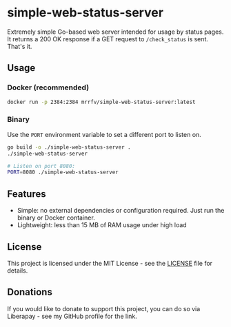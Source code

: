 # simple-web-status-server

Extremely simple Go-based web server intended for usage by status pages. It returns a 200 OK response if a GET request to `/check_status` is sent. That's it.

## Usage

### Docker (recommended)

```bash
docker run -p 2384:2384 mrrfv/simple-web-status-server:latest
```

### Binary

Use the `PORT` environment variable to set a different port to listen on.

```bash
go build -o ./simple-web-status-server .
./simple-web-status-server

# Listen on port 8080:
PORT=8080 ./simple-web-status-server
```

## Features

- Simple: no external dependencies or configuration required. Just run the binary or Docker container.
- Lightweight: less than 15 MB of RAM usage under high load

## License

This project is licensed under the MIT License - see the [LICENSE](LICENSE) file for details.

## Donations

If you would like to donate to support this project, you can do so via Liberapay - see my GitHub profile for the link.
